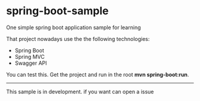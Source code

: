 # spring-boot-sample
One simple spring boot application sample for learning

That project nowadays use the the following technologies:
 

 - Spring Boot
 - Spring MVC
 -  Swagger API
 
 You can test this. Get the project and run in the root **mvn spring-boot:run**.

----------
This sample is in development. if you want can open a issue 
